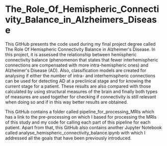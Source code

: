 # The_Role_Of_Hemispheric_Connectivity_Balance_in_Alzheimers_Disease

This GitHub presents the code used during my final project degree called The Role Of Hemispheric Connectivity Balance in Alzheimer's Disease. In this project, it is assessed the relationship between hemispheric connectivity balance (phenomenon that states that fewer interhemispheric connections are compensated with more intra-hemispheric ones) and Alzheimer's Disease (AD). Also, classification models are created for analysing if either the number of intra- and interhemispheric connections can be used for detecting AD at a preclinical stage and for knowing the current stage for a patient. These results are also compared with those calculated by using structural measures of the brain and finally both types of measures are used together for checking if connectivity is still relevant when doing so and if in this way better results are obtained.

This GitHub contains a folder called pipeline_for_processing_MRIs which has a link to the pre-processing on which I based for processing the MRIs of this study and my code for calling each part of this pipeline for each patient. Apart from that, this GitHub also contains another Jupyter Notebook called analyse_hemispheric_connectivity_balance.ipynb with which I addressed all the goals that have been previously introduced.
